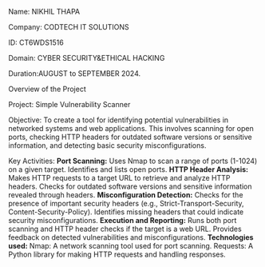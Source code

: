 Name: NIKHIL THAPA

Company: CODTECH IT SOLUTIONS

ID: CT6WDS1516

Domain: CYBER SECURITY&ETHICAL HACKING

Duration:AUGUST to SEPTEMBER 2024.

Overview of the Project

Project: Simple Vulnerability Scanner

Objective:
To create a tool for identifying potential vulnerabilities in networked systems and web applications. This involves scanning for open ports, checking HTTP headers for outdated software versions or sensitive information, and detecting basic security misconfigurations.

Key Activities:
**Port Scanning:**
Uses Nmap to scan a range of ports (1-1024) on a given target.
Identifies and lists open ports.
**HTTP Header Analysis:**
Makes HTTP requests to a target URL to retrieve and analyze HTTP headers.
Checks for outdated software versions and sensitive information revealed through headers.
**Misconfiguration Detection:**
Checks for the presence of important security headers (e.g., Strict-Transport-Security, Content-Security-Policy).
Identifies missing headers that could indicate security misconfigurations.
**Execution and Reporting:**
Runs both port scanning and HTTP header checks if the target is a web URL.
Provides feedback on detected vulnerabilities and misconfigurations.
**Technologies used:**
Nmap: A network scanning tool used for port scanning.
Requests: A Python library for making HTTP requests and handling responses.

